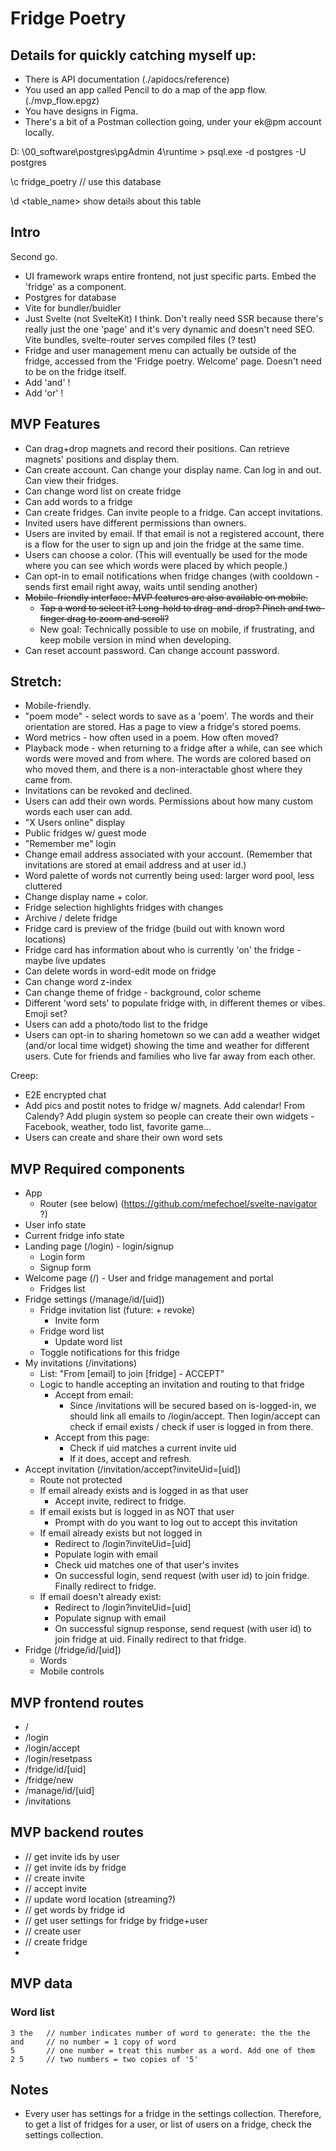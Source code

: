 # Fridge Poetry

## Details for quickly catching myself up:

-   There is API documentation (./apidocs/reference)
-   You used an app called Pencil to do a map of the app flow. (./mvp_flow.epgz)
-   You have designs in Figma.
-   There's a bit of a Postman collection going, under your ek@pm account locally.

D: \00_software\postgres\pgAdmin 4\runtime > psql.exe -d postgres -U postgres

\c fridge_poetry // use this database

\d <table_name> show details about this table

## Intro

Second go.

-   UI framework wraps entire frontend, not just specific parts. Embed the 'fridge' as a component.
-   Postgres for database
-   Vite for bundler/buidler
-   Just Svelte (not SvelteKit) I think. Don't really need SSR because there's really just the one 'page' and it's very dynamic and doesn't need SEO. Vite bundles, svelte-router serves compiled files (? test)
-   Fridge and user management menu can actually be outside of the fridge, accessed from the 'Fridge poetry. Welcome' page. Doesn't need to be on the fridge itself.
-   Add 'and' !
-   Add 'or' !

## MVP Features

-   Can drag+drop magnets and record their positions. Can retrieve magnets' positions and display them.
-   Can create account. Can change your display name. Can log in and out. Can view their fridges.
-   Can change word list on create fridge
-   Can add words to a fridge
-   Can create fridges. Can invite people to a fridge. Can accept invitations.
-   Invited users have different permissions than owners.
-   Users are invited by email. If that email is not a registered account, there is a flow for the user to sign up and join the fridge at the same time.
-   Users can choose a color. (This will eventually be used for the mode where you can see which words were placed by which people.)
-   Can opt-in to email notifications when fridge changes (with cooldown - sends first email right away, waits until sending another)
-   ~~Mobile-friendly interface: MVP features are also available on mobile.~~
    -   ~~Tap a word to select it? Long-hold to drag-and-drop? Pinch and two-finger drag to zoom and scroll?~~
    -   New goal: Technically possible to use on mobile, if frustrating, and keep mobile version in mind when developing.
-   Can reset account password. Can change account password.

## Stretch:

-   Mobile-friendly.
-   "poem mode" - select words to save as a 'poem'. The words and their orientation are stored. Has a page to view a fridge's stored poems.
-   Word metrics - how often used in a poem. How often moved?
-   Playback mode - when returning to a fridge after a while, can see which words were moved and from where. The words are colored based on who moved them, and there is a non-interactable ghost where they came from.
-   Invitations can be revoked and declined.
-   Users can add their own words. Permissions about how many custom words each user can add.
-   "X Users online" display
-   Public fridges w/ guest mode
-   "Remember me" login
-   Change email address associated with your account. (Remember that invitations are stored at email address and at user id.)
-   Word palette of words not currently being used: larger word pool, less cluttered
-   Change display name + color.
-   Fridge selection highlights fridges with changes
-   Archive / delete fridge
-   Fridge card is preview of the fridge (build out with known word locations)
-   Fridge card has information about who is currently 'on' the fridge - maybe live updates
-   Can delete words in word-edit mode on fridge
-   Can change word z-index
-   Can change theme of fridge - background, color scheme
-   Different 'word sets' to populate fridge with, in different themes or vibes. Emoji set?
-   Users can add a photo/todo list to the fridge
-   Users can opt-in to sharing hometown so we can add a weather widget (and/or local time widget) showing the time and weather for different users. Cute for friends and families who live far away from each other.

Creep:

-   E2E encrypted chat
-   Add pics and postit notes to fridge w/ magnets. Add calendar! From Calendy? Add plugin system so people can create their own widgets - Facebook, weather, todo list, favorite game...
-   Users can create and share their own word sets

## MVP Required components

-   App
    -   Router (see below) (https://github.com/mefechoel/svelte-navigator ?)
-   User info state
-   Current fridge info state
-   Landing page (/login) - login/signup
    -   Login form
    -   Signup form
-   Welcome page (/) - User and fridge management and portal
    -   Fridges list
-   Fridge settings (/manage/id/[uid])
    -   Fridge invitation list (future: + revoke)
        -   Invite form
    -   Fridge word list
        -   Update word list
    -   Toggle notifications for this fridge
-   My invitations (/invitations)
    -   List: "From [email] to join [fridge] - ACCEPT"
    -   Logic to handle accepting an invitation and routing to that fridge
        -   Accept from email:
            -   Since /invitations will be secured based on is-logged-in, we should link all emails to /login/accept. Then login/accept can check if email exists / check if user is logged in from there.
        -   Accept from this page:
            -   Check if uid matches a current invite uid
            -   If it does, accept and refresh.
-   Accept invitation (/invitation/accept?inviteUid=[uid])
    -   Route not protected
    -   If email already exists and is logged in as that user
        -   Accept invite, redirect to fridge.
    -   If email exists but is logged in as NOT that user
        -   Prompt with do you want to log out to accept this invitation
    -   If email already exists but not logged in
        -   Redirect to /login?inviteUid=[uid]
        -   Populate login with email
        -   Check uid matches one of that user's invites
        -   On successful login, send request (with user id) to join fridge. Finally redirect to fridge.
    -   If email doesn't already exist:
        -   Redirect to /login?inviteUid=[uid]
        -   Populate signup with email
        -   On successful signup response, send request (with user id) to join fridge at uid. Finally redirect to that fridge.
-   Fridge (/fridge/id/[uid])
    -   Words
    -   Mobile controls

## MVP frontend routes

-   /
-   /login
-   /login/accept
-   /login/resetpass
-   /fridge/id/[uid]
-   /fridge/new
-   /manage/id/[uid]
-   /invitations

## MVP backend routes

-   // get invite ids by user
-   // get invite ids by fridge
-   // create invite
-   // accept invite
-   // update word location (streaming?)
-   // get words by fridge id
-   // get user settings for fridge by fridge+user
-   // create user
-   // create fridge
-

## MVP data

### Word list

```
3 the   // number indicates number of word to generate: the the the
and     // no number = 1 copy of word
5       // one number = treat this number as a word. Add one of them
2 5     // two numbers = two copies of '5'

```

## Notes

-   Every user has settings for a fridge in the settings collection. Therefore, to get a list of fridges for a user, or list of users on a fridge, check the settings collection.
